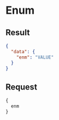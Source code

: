 # Enum

## Result

```json
{
  "data": {
    "enm": "VALUE"
  }
}
```

## Request

```graphql
{
  enm
}
```

